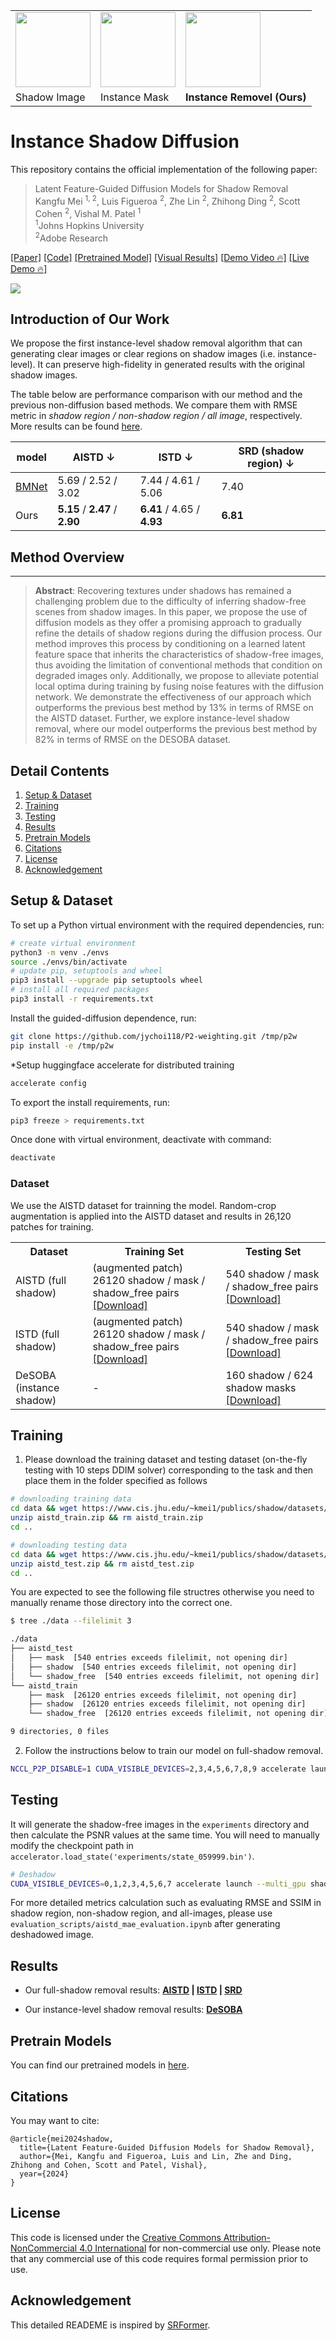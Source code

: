 <table>
  <tr>
    <td><img src='figs/web-shadow0578.jpg' width="120px" /></td>
    <td><img src='figs/web-shadow0578_mask.png' width="120px" /></td>
    <td><img src='figs/web-shadow0578_ours.png' width="120px"/></td> 
  </tr>
  <tr>
  <td>Shadow Image</td>
  <td>Instance Mask</td>
  <td><b>Instance Removel (Ours)</b></td>
  </tr>
</table>

# Instance Shadow Diffusion
This repository contains the official implementation of the following paper:
> Latent Feature-Guided Diffusion Models for Shadow Removal <br>
> Kangfu Mei <sup>1, 2</sup>, Luis Figueroa <sup>2</sup>, Zhe Lin <sup>2</sup>, Zhihong Ding <sup>2</sup>, Scott Cohen <sup>2</sup>, Vishal M. Patel <sup>1</sup>  <br>
> <sup>1</sup>Johns Hopkins University <br>
> <sup>2</sup>Adobe Research <br>

[\[Paper\]](https://kfmei.page/shadow-diffusion/instance_shadow.pdf) [\[Code\]](https://github.com/MKFMIKU/Instance-Shadow-Diffusion) [\[Pretrained Model\]](#pretrain-models) [\[Visual Results\]]() [\[Demo Video 🔥\]](https://www.youtube.com/watch?v=WvWBoOZR208)  [\[Live Demo 🔥\]](https://huggingface.co/spaces/MKFMIKU/Instance-Shadow-Removal)

![](figs/instance_result.png)

## Introduction of Our Work
We propose the first instance-level shadow removal algorithm that can generating clear images or clear regions on shadow images (i.e. instance-level).
It can preserve high-fidelity in generated results with the original shadow images.


The table below are performance comparison with our method and the previous non-diffusion based methods. We compare them with RMSE metric in *shadow region / non-shadow region / all image*, respectively. More results can be found [here](#result).

| model          | AISTD &darr; | ISTD &darr; | SRD (shadow region)  &darr; |
|----------------|-------|--------|--------|
| [BMNet](https://github.com/KevinJ-Huang/BMNet) | 5.69 / 2.52 / 3.02 | 7.44 / 4.61 / 5.06 | 7.40 |
| Ours | **5.15** / **2.47** / **2.90** | **6.41** / 4.65 / **4.93**  | **6.81** |


## Method Overview
<!-- <p align="center"> <img width="1000" src="figs/simple_compare.png"> </p> -->


---

> <b>Abstract</b>: Recovering textures under shadows has remained a challenging problem due to the difficulty of inferring shadow-free scenes from shadow images. In this paper, we propose the use of diffusion models as they offer a promising approach to gradually refine the details of shadow regions during the diffusion process. Our method improves this process by conditioning on a learned latent feature space that inherits the characteristics of shadow-free images, thus avoiding the limitation of conventional methods that condition on degraded images only. Additionally, we propose to alleviate potential local optima during training by fusing noise features with the diffusion network. We demonstrate the effectiveness of our approach which outperforms the previous best method by 13\% in terms of RMSE on the AISTD dataset. Further, we explore instance-level shadow removal, where our model outperforms the previous best method by 82\% in terms of RMSE on the DESOBA dataset.

## Detail Contents
1. [Setup & Dataset](#setup--dataset)
2. [Training](#training)
3. [Testing](#testing)
5. [Results](#results)
6. [Pretrain Models](#pretrain-models)
7. [Citations](#citations)
8. [License](#license)
9. [Acknowledgement](#acknowledgement)

## Setup & Dataset

To set up a Python virtual environment with the required dependencies, run:
```bash
# create virtual environment
python3 -m venv ./envs
source ./envs/bin/activate
# update pip, setuptools and wheel
pip3 install --upgrade pip setuptools wheel
# install all required packages
pip3 install -r requirements.txt
```

Install the guided-diffusion dependence, run:
```bash
git clone https://github.com/jychoi118/P2-weighting.git /tmp/p2w
pip install -e /tmp/p2w
```

*Setup huggingface accelerate for distributed training
```bash
accelerate config
```

To export the install requirements, run:
```bash
pip3 freeze > requirements.txt
```

Once done with virtual environment, deactivate with command:
```bash
deactivate
```

### Dataset
We use the AISTD dataset for trainning the model. Random-crop augmentation is applied into the AISTD dataset and results in 26,120 patches for training.
<table>
  <tr>
    <th>Dataset</th>
    <th>Training Set </th> 
    <th>Testing Set</th>
  </tr>
  <tr>
    <td>AISTD (full shadow)</td>
    <td> (augmented patch) 26120 shadow / mask / shadow_free pairs
    <br> 
    <a href="https://www.cis.jhu.edu/~kmei1/publics/shadow/datasets/aistd_train.zip">[Download]</a> 
    </td>
    </td>
    <td> 540 shadow / mask / shadow_free pairs
    <br> 
    <a href="https://www.cis.jhu.edu/~kmei1/publics/shadow/datasets/istd_test.zip">[Download]</a> 
    </td>
  </tr>
  <tr>
    <td>ISTD (full shadow)</td>
    <td> (augmented patch) 26120 shadow / mask / shadow_free pairs
    <br> 
    <a href="https://www.cis.jhu.edu/~kmei1/publics/shadow/datasets/istd_train.zip">[Download]</a> 
    </td>
    </td>
    <td> 540 shadow / mask / shadow_free pairs
    <br> 
    <a href="https://www.cis.jhu.edu/~kmei1/publics/shadow/datasets/aistd_test.zip">[Download]</a> 
    </td>
  </tr>
  <!-- <tr>
    <td>SRD (full shadow)</td>
    <td>-</td>
    <td> 408 shadow / mask / shadow_free pairs
    <br>
    <a href="https://www.cis.jhu.edu/~kmei1/publics/shadow/datasets/srd_test.zip">[Download]</a>
    </td>
  </tr> -->
  <tr>
    <td>DeSOBA (instance shadow)</td>
    <td>-</td>
    <td>160 shadow / 624 shadow masks
    <br>
    <a href="https://www.cis.jhu.edu/~kmei1/publics/shadow/datasets/desoba_test.zip">
    [Download]
    </a>
    </td>
  </tr>
</table>

## Training
1. Please download the training dataset and testing dataset (on-the-fly testing with 10 steps DDIM solver) corresponding to the task and then place them in the folder specified as follows
```bash
# downloading training data 
cd data && wget https://www.cis.jhu.edu/~kmei1/publics/shadow/datasets/aistd_train.zip
unzip aistd_train.zip && rm aistd_train.zip
cd ..

# downloading testing data
cd data && wget https://www.cis.jhu.edu/~kmei1/publics/shadow/datasets/aistd_test.zip
unzip aistd_test.zip && rm aistd_test.zip
cd ..
```

You are expected to see the following file structres otherwise you need to manually rename those directory into the correct one.
```bash
$ tree ./data --filelimit 3

./data
├── aistd_test
│   ├── mask  [540 entries exceeds filelimit, not opening dir]
│   ├── shadow  [540 entries exceeds filelimit, not opening dir]
│   └── shadow_free  [540 entries exceeds filelimit, not opening dir]
└── aistd_train
    ├── mask  [26120 entries exceeds filelimit, not opening dir]
    ├── shadow  [26120 entries exceeds filelimit, not opening dir]
    └── shadow_free  [26120 entries exceeds filelimit, not opening dir]

9 directories, 0 files
```

2. Follow the instructions below to train our model on full-shadow removal. 

```bash
NCCL_P2P_DISABLE=1 CUDA_VISIBLE_DEVICES=2,3,4,5,6,7,8,9 accelerate launch --multi_gpu shadow_aistd_train.py
```

## Testing
It will generate the shadow-free images in the `experiments` directory and then calculate the PSNR values at the same time. You will need to manually modify the checkpoint path in `accelerator.load_state('experiments/state_059999.bin')`.
```bash
# Deshadow
CUDA_VISIBLE_DEVICES=0,1,2,3,4,5,6,7 accelerate launch --multi_gpu shadow_aistd_test.py
```

For more detailed metrics calculation such as evaluating RMSE and SSIM in shadow region, non-shadow region, and all-images, please use `evaluation_scripts/aistd_mae_evaluation.ipynb` after generating deshadowed image.

## Results
- Our full-shadow removal results: <b> [AISTD](https://www.cis.jhu.edu/~kmei1/publics/shadow/results/aistd_ours.zip) | [ISTD](https://www.cis.jhu.edu/~kmei1/publics/shadow/results/istd_ours.zip) | [SRD](https://www.cis.jhu.edu/~kmei1/publics/shadow/results/srd_ours.zip) </b>

- Our instance-level shadow removal results: <b>[DeSOBA](https://www.cis.jhu.edu/~kmei1/publics/shadow/results/desoba_ours.zip)</b>


## Pretrain Models
You can find our pretrained models in [here](https://www.cis.jhu.edu/~kmei1/publics/shadow/pretrained_models/).

## Citations
You may want to cite:
```
@article{mei2024shadow,
  title={Latent Feature-Guided Diffusion Models for Shadow Removal},
  author={Mei, Kangfu and Figueroa, Luis and Lin, Zhe and Ding, Zhihong and Cohen, Scott and Patel, Vishal},
  year={2024}
}
```
## License
This code is licensed under the [Creative Commons Attribution-NonCommercial 4.0 International](https://creativecommons.org/licenses/by-nc/4.0/) for non-commercial use only.
Please note that any commercial use of this code requires formal permission prior to use.

## Acknowledgement
This detailed READEME is inspired by [SRFormer](https://github.com/HVision-NKU/SRFormer/blob/main/README.md).
